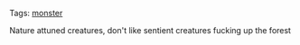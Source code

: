 Tags: [monster](Monsters)

Nature attuned creatures, don't like sentient creatures fucking up the forest